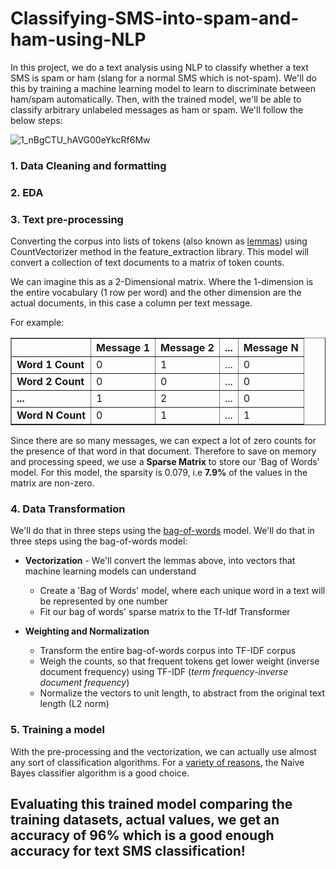 # Classifying-SMS-into-spam-and-ham-using-NLP

In this project, we do a text analysis using NLP to classify whether a text SMS is spam or ham (slang for a normal SMS which is not-spam). We'll do this by training a machine learning model to learn to discriminate between ham/spam automatically. Then, with the trained model, we'll be able to classify arbitrary unlabeled messages as ham or spam. We'll follow the below steps:

![1_nBgCTU_hAVG00eYkcRf6Mw](https://user-images.githubusercontent.com/65482013/85939311-d6699080-b931-11ea-908c-ed07244f1706.jpg)

### 1. Data Cleaning and formatting

### 2. EDA

### 3. Text pre-processing

Converting the corpus into lists of tokens (also known as [lemmas](http://nlp.stanford.edu/IR-book/html/htmledition/stemming-and-lemmatization-1.html)) using CountVectorizer method in the feature_extraction library. This model will convert a collection of text documents to a matrix of token counts.

We can imagine this as a 2-Dimensional matrix. Where the 1-dimension is the entire vocabulary (1 row per word) and the other dimension are the actual documents, in this case a column per text message.

For example:


<table border = “1“>
<tr>
<th></th> <th>Message 1</th> <th>Message 2</th> <th>...</th> <th>Message N</th> 
</tr>
<tr>
<td><b>Word 1 Count</b></td><td>0</td><td>1</td><td>...</td><td>0</td>
</tr>
<tr>
<td><b>Word 2 Count</b></td><td>0</td><td>0</td><td>...</td><td>0</td>
</tr>
<tr>
<td><b>...</b></td> <td>1</td><td>2</td><td>...</td><td>0</td>
</tr>
<tr>
<td><b>Word N Count</b></td> <td>0</td><td>1</td><td>...</td><td>1</td>
</tr>
</table>

Since there are so many messages, we can expect a lot of zero counts for the presence of that word in that document. Therefore to save on memory and processing speed, we use a **Sparse Matrix** to store our 'Bag of Words' model. For this model, the sparsity is 0.079, i.e **7.9%** of the values in the matrix are non-zero.

### 4. Data Transformation

 We'll do that in three steps using the [bag-of-words](http://en.wikipedia.org/wiki/Bag-of-words_model) model. We'll do that in three steps using the bag-of-words model:

- **Vectorization** - We'll convert the lemmas above, into vectors that machine learning models can understand
  - Create a 'Bag of Words' model, where each unique word in a text will be represented by one number
  - Fit our bag of words' sparse matrix to the Tf-Idf Transformer


- **Weighting and Normalization**
  - Transform the entire bag-of-words corpus into TF-IDF corpus
  - Weigh the counts, so that frequent tokens get lower weight (inverse document frequency) using TF-IDF (*term frequency-inverse document frequency*)
  - Normalize the vectors to unit length, to abstract from the original text length (L2 norm)

### 5. Training a model

With the pre-processing and the vectorization, we can actually use almost any sort of classification algorithms. For a [variety of reasons](http://www.inf.ed.ac.uk/teaching/courses/inf2b/learnnotes/inf2b-learn-note07-2up.pdf), the Naive Bayes classifier algorithm is a good choice.

## **Evaluating this trained model comparing the training datasets, actual values, we get an accuracy of 96% which is a good enough accuracy for text SMS classification!**
